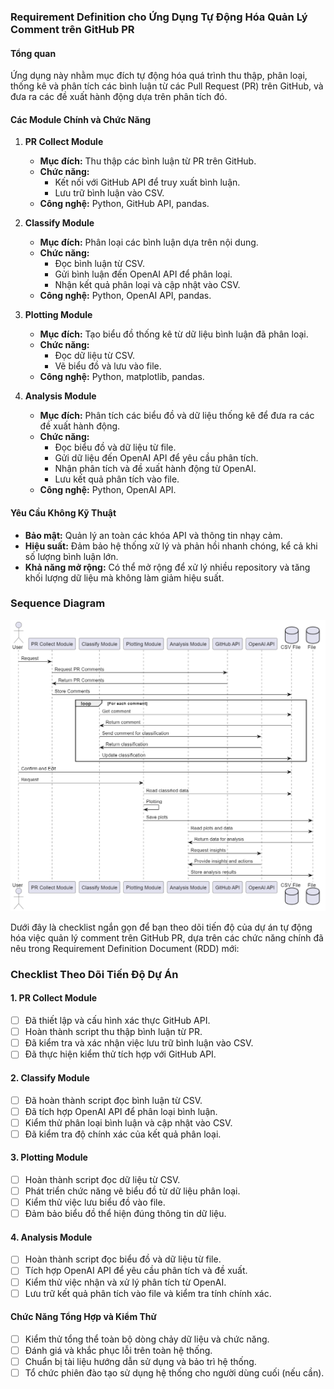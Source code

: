 ### Requirement Definition cho Ứng Dụng Tự Động Hóa Quản Lý Comment trên GitHub PR

#### Tổng quan
Ứng dụng này nhằm mục đích tự động hóa quá trình thu thập, phân loại, thống kê và phân tích các bình luận từ các Pull Request (PR) trên GitHub, và đưa ra các đề xuất hành động dựa trên phân tích đó.

#### Các Module Chính và Chức Năng

1. **PR Collect Module**
   - **Mục đích:** Thu thập các bình luận từ PR trên GitHub.
   - **Chức năng:**
     - Kết nối với GitHub API để truy xuất bình luận.
     - Lưu trữ bình luận vào CSV.
   - **Công nghệ:** Python, GitHub API, pandas.

2. **Classify Module**
   - **Mục đích:** Phân loại các bình luận dựa trên nội dung.
   - **Chức năng:**
     - Đọc bình luận từ CSV.
     - Gửi bình luận đến OpenAI API để phân loại.
     - Nhận kết quả phân loại và cập nhật vào CSV.
   - **Công nghệ:** Python, OpenAI API, pandas.

3. **Plotting Module**
   - **Mục đích:** Tạo biểu đồ thống kê từ dữ liệu bình luận đã phân loại.
   - **Chức năng:**
     - Đọc dữ liệu từ CSV.
     - Vẽ biểu đồ và lưu vào file.
   - **Công nghệ:** Python, matplotlib, pandas.

4. **Analysis Module**
   - **Mục đích:** Phân tích các biểu đồ và dữ liệu thống kê để đưa ra các đề xuất hành động.
   - **Chức năng:**
     - Đọc biểu đồ và dữ liệu từ file.
     - Gửi dữ liệu đến OpenAI API để yêu cầu phân tích.
     - Nhận phân tích và đề xuất hành động từ OpenAI.
     - Lưu kết quả phân tích vào file.
   - **Công nghệ:** Python, OpenAI API.

#### Yêu Cầu Không Kỹ Thuật
- **Bảo mật:** Quản lý an toàn các khóa API và thông tin nhạy cảm.
- **Hiệu suất:** Đảm bảo hệ thống xử lý và phản hồi nhanh chóng, kể cả khi số lượng bình luận lớn.
- **Khả năng mở rộng:** Có thể mở rộng để xử lý nhiều repository và tăng khối lượng dữ liệu mà không làm giảm hiệu suất.

### Sequence Diagram
![alt text](image.png)

Dưới đây là checklist ngắn gọn để bạn theo dõi tiến độ của dự án tự động hóa việc quản lý comment trên GitHub PR, dựa trên các chức năng chính đã nêu trong Requirement Definition Document (RDD) mới:

### Checklist Theo Dõi Tiến Độ Dự Án

#### 1. PR Collect Module
- [ ] Đã thiết lập và cấu hình xác thực GitHub API.
- [ ] Hoàn thành script thu thập bình luận từ PR.
- [ ] Đã kiểm tra và xác nhận việc lưu trữ bình luận vào CSV.
- [ ] Đã thực hiện kiểm thử tích hợp với GitHub API.

#### 2. Classify Module
- [ ] Đã hoàn thành script đọc bình luận từ CSV.
- [ ] Đã tích hợp OpenAI API để phân loại bình luận.
- [ ] Kiểm thử phân loại bình luận và cập nhật vào CSV.
- [ ] Đã kiểm tra độ chính xác của kết quả phân loại.

#### 3. Plotting Module
- [ ] Hoàn thành script đọc dữ liệu từ CSV.
- [ ] Phát triển chức năng vẽ biểu đồ từ dữ liệu phân loại.
- [ ] Kiểm thử việc lưu biểu đồ vào file.
- [ ] Đảm bảo biểu đồ thể hiện đúng thông tin dữ liệu.

#### 4. Analysis Module
- [ ] Hoàn thành script đọc biểu đồ và dữ liệu từ file.
- [ ] Tích hợp OpenAI API để yêu cầu phân tích và đề xuất.
- [ ] Kiểm thử việc nhận và xử lý phân tích từ OpenAI.
- [ ] Lưu trữ kết quả phân tích vào file và kiểm tra tính chính xác.

#### Chức Năng Tổng Hợp và Kiểm Thử
- [ ] Kiểm thử tổng thể toàn bộ dòng chảy dữ liệu và chức năng.
- [ ] Đánh giá và khắc phục lỗi trên toàn hệ thống.
- [ ] Chuẩn bị tài liệu hướng dẫn sử dụng và bảo trì hệ thống.
- [ ] Tổ chức phiên đào tạo sử dụng hệ thống cho người dùng cuối (nếu cần).